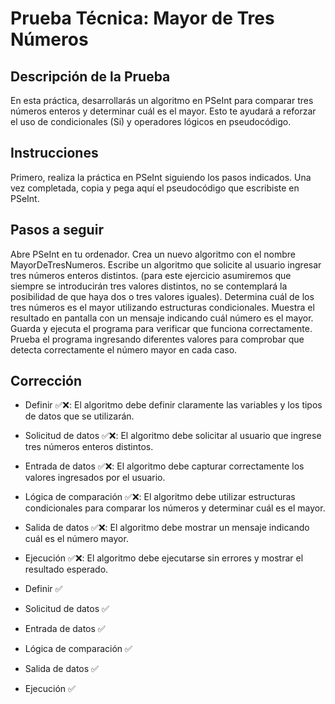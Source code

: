 # Prueba Técnica: Mayor de Tres Números

## Descripción de la Prueba

En esta práctica, desarrollarás un algoritmo en PSeInt para comparar tres números enteros y determinar cuál es el mayor. Esto te ayudará a reforzar el uso de condicionales (Si) y operadores lógicos en pseudocódigo.

## Instrucciones

Primero, realiza la práctica en PSeInt siguiendo los pasos indicados.
Una vez completada, copia y pega aquí el pseudocódigo que escribiste en PSeInt.

## Pasos a seguir

Abre PSeInt en tu ordenador.
Crea un nuevo algoritmo con el nombre MayorDeTresNumeros.
Escribe un algoritmo que solicite al usuario ingresar tres números enteros distintos. (para este ejercicio asumiremos que siempre se introducirán tres valores distintos, no se contemplará la posibilidad de que haya dos o tres valores iguales).
Determina cuál de los tres números es el mayor utilizando estructuras condicionales.
Muestra el resultado en pantalla con un mensaje indicando cuál número es el mayor.
Guarda y ejecuta el programa para verificar que funciona correctamente.
Prueba el programa ingresando diferentes valores para comprobar que detecta correctamente el número mayor en cada caso.

## Corrección

- Definir ✅❌: El algoritmo debe definir claramente las variables y los tipos de datos que se utilizarán.
- Solicitud de datos ✅❌: El algoritmo debe solicitar al usuario que ingrese tres números enteros distintos.
- Entrada de datos ✅❌: El algoritmo debe capturar correctamente los valores ingresados por el usuario.
- Lógica de comparación ✅❌: El algoritmo debe utilizar estructuras condicionales para comparar los números y determinar cuál es el mayor.
- Salida de datos ✅❌: El algoritmo debe mostrar un mensaje indicando cuál es el número mayor.
- Ejecución ✅❌: El algoritmo debe ejecutarse sin errores y mostrar el resultado esperado.

- Definir ✅
- Solicitud de datos ✅
- Entrada de datos ✅
- Lógica de comparación ✅
- Salida de datos ✅
- Ejecución ✅
